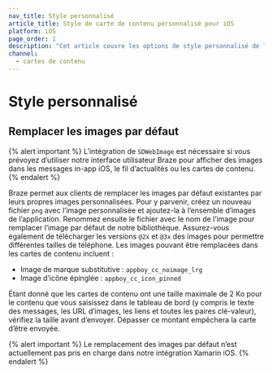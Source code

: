 ```yaml
---
nav_title: Style personnalisé
article_title: Style de carte de contenu personnalisé pour iOS
platform: iOS
page_order: 1
description: "Cet article couvre les options de style personnalisé de la carte de contenu pour votre application iOS."
channel:
  - cartes de contenu
---
```


# Style personnalisé

## Remplacer les images par défaut

{% alert important %}
L’intégration de `SDWebImage` est nécessaire si vous prévoyez d’utiliser notre interface utilisateur Braze pour afficher des images dans les messages in-app iOS, le fil d’actualités ou les cartes de contenu.
{% endalert %}

Braze permet aux clients de remplacer les images par défaut existantes par leurs propres images personnalisées. Pour y parvenir, créez un nouveau fichier `png` avec l’image personnalisée et ajoutez-la à l’ensemble d’images de l’application. Renommez ensuite le fichier avec le nom de l’image pour remplacer l’image par défaut de notre bibliothèque. Assurez-vous également de télécharger les versions `@2x` et `@3x` des images pour permettre différentes tailles de téléphone. Les images pouvant être remplacées dans les cartes de contenu incluent :

- Image de marque substitutive : `appboy_cc_noimage_lrg`
- Image d’icône épinglée : `appboy_cc_icon_pinned`

Étant donné que les cartes de contenu ont une taille maximale de 2 Ko pour le contenu que vous saisissez dans le tableau de bord (y compris le texte des messages, les URL d’images, les liens et toutes les paires clé-valeur), vérifiez la taille avant d’envoyer. Dépasser ce montant empêchera la carte d’être envoyée.

{% alert important %}
Le remplacement des images par défaut n’est actuellement pas pris en charge dans notre intégration Xamarin iOS.
{% endalert %}

[1]: {{site.baseurl}}/user_guide/message_building_by_channel/content_cards/customize/#customization-approaches
